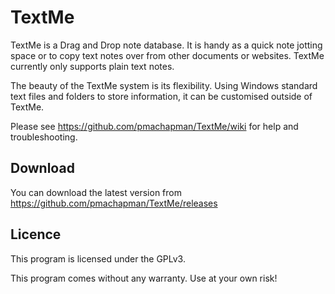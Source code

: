 # TextMe

TextMe is a Drag and Drop note database. It is handy as a quick note jotting space or to copy text notes over from other documents or websites. TextMe currently only supports plain text notes.

The beauty of the TextMe system is its flexibility. Using Windows standard text files and folders to store information, it can be customised outside of TextMe.

Please see https://github.com/pmachapman/TextMe/wiki for help and troubleshooting.

## Download

You can download the latest version from https://github.com/pmachapman/TextMe/releases

## Licence

This program is licensed under the GPLv3.

This program comes without any warranty. Use at your own risk!